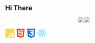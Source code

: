 ## Hi There 
<div align="center">
  <a href="https://github.com/HoradoJean">
  <img height="120em" src="https://github-readme-stats.vercel.app/api?username=HoradoJean&show_icons=true&theme=dracula&include_all_commits=true&count_private=true"/>
  <img height="120em" src="https://github-readme-stats.vercel.app/api/top-langs/?username=HoraDoJean&layout=compact&langs_count=7&theme=dracula"/>
</div>
<div style="display: inline-block"><br>
  <img align="center" height="30" width="30" src="https://raw.githubusercontent.com/devicons/devicon/master/icons/javascript/javascript-plain.svg">
  <img align="center" height="30" width="30" src="https://raw.githubusercontent.com/devicons/devicon/master/icons/html5/html5-original.svg">
  <img align="center" height="30" width="30" src="https://raw.githubusercontent.com/devicons/devicon/master/icons/css3/css3-original.svg">
  <img align="center" height="30" width="30" src="https://raw.githubusercontent.com/devicons/devicon/master/icons/react/react-original.svg">
</div>
  
  ##
